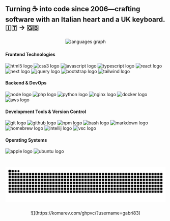 <h2 align="left">Turning ☕ into code since 2006—crafting software with an Italian heart and a UK keyboard. 🇮🇹 → 🇬🇧</h2>

###

<div align="center">
  <img src="https://github-readme-stats.vercel.app/api/top-langs?username=gabri83&locale=en&hide_title=false&layout=compact&card_width=320&langs_count=5&theme=dracula&hide_border=false" height="150" alt="languages graph"  />
</div>

###

<div align="left">
  <div>
    <h4>Frontend Technologies</h4>
    <div>
      <img src="https://cdn.jsdelivr.net/gh/devicons/devicon/icons/html5/html5-original.svg" height="30" alt="html5 logo" />
      <img src="https://cdn.jsdelivr.net/gh/devicons/devicon/icons/css3/css3-original.svg" height="30" alt="css3 logo" />
      <img src="https://cdn.jsdelivr.net/gh/devicons/devicon/icons/javascript/javascript-original.svg" height="30" alt="javascript logo" />
      <img src="https://cdn.jsdelivr.net/gh/devicons/devicon/icons/typescript/typescript-original.svg" height="30" alt="typescript logo" />
      <img src="https://cdn.jsdelivr.net/gh/devicons/devicon/icons/react/react-original.svg" height="30" alt="react logo" />
      <img src="https://cdn.jsdelivr.net/gh/devicons/devicon@latest/icons/nextjs/nextjs-original.svg" height="30" alt="next logo" />
      <img src="https://cdn.jsdelivr.net/gh/devicons/devicon@latest/icons/jquery/jquery-plain-wordmark.svg" height="30" alt="jquery logo" />
      <img src="https://cdn.jsdelivr.net/gh/devicons/devicon@latest/icons/bootstrap/bootstrap-original.svg" height="30" alt="bootstrap logo" />
      <img src="https://cdn.jsdelivr.net/gh/devicons/devicon@latest/icons/tailwindcss/tailwindcss-original.svg" height="30" alt="tailwind logo" />
    </div>
  </div>
  
  <div>
    <h4>Backend & DevOps</h4>
    <div>
      <img src="https://cdn.jsdelivr.net/gh/devicons/devicon@latest/icons/nodejs/nodejs-original-wordmark.svg" height="30" alt="node logo" />
      <img src="https://cdn.jsdelivr.net/gh/devicons/devicon/icons/php/php-original.svg" height="30" alt="php logo" />
      <img src="https://cdn.jsdelivr.net/gh/devicons/devicon/icons/python/python-original.svg" height="30" alt="python logo" />
      <img src="https://cdn.jsdelivr.net/gh/devicons/devicon@latest/icons/nginx/nginx-original.svg" height="30" alt="nginx logo" />
      <img src="https://cdn.jsdelivr.net/gh/devicons/devicon@latest/icons/docker/docker-original.svg" height="30" alt="docker logo" />
      <img src="https://cdn.jsdelivr.net/gh/devicons/devicon@latest/icons/amazonwebservices/amazonwebservices-original-wordmark.svg" height="30" alt="aws logo" />
    </div>
  </div>
  
  <div>
    <h4>Development Tools & Version Control</h4>
    <div>
      <img src="https://cdn.jsdelivr.net/gh/devicons/devicon@latest/icons/git/git-original.svg" height="30" alt="git logo" />
      <img src="https://cdn.jsdelivr.net/gh/devicons/devicon@latest/icons/github/github-original-wordmark.svg" height="30" alt="github logo" />
      <img src="https://cdn.jsdelivr.net/gh/devicons/devicon@latest/icons/npm/npm-original-wordmark.svg" height="30" alt="npm logo" />
      <img src="https://cdn.jsdelivr.net/gh/devicons/devicon@latest/icons/bash/bash-original.svg" height="30" alt="bash logo" />
      <img src="https://cdn.jsdelivr.net/gh/devicons/devicon@latest/icons/markdown/markdown-original.svg" height="30" alt="markdown logo" />
      <img src="https://cdn.jsdelivr.net/gh/devicons/devicon@latest/icons/homebrew/homebrew-original.svg" height="30" alt="homebrew logo" />
      <img src="https://cdn.jsdelivr.net/gh/devicons/devicon@latest/icons/intellij/intellij-original.svg" height="30" alt="intellij logo" />
      <img src="https://cdn.jsdelivr.net/gh/devicons/devicon@latest/icons/vscode/vscode-original-wordmark.svg" height="30" alt="vsc logo" />
    </div>
  </div>
  
  <div>
    <h4>Operating Systems</h4>
    <div>
      <img src="https://cdn.jsdelivr.net/gh/devicons/devicon@latest/icons/apple/apple-original.svg" height="30" alt="apple logo" />
      <img src="https://cdn.jsdelivr.net/gh/devicons/devicon@latest/icons/ubuntu/ubuntu-original.svg" height="30" alt="ubuntu logo" />
    </div>
  </div>     
</div>

###

<br clear="both">

<img src="https://raw.githubusercontent.com/gabri83/gabri83/output/snake.svg" alt="Snake animation" />

###

<div align="center">
<!--   <img src="https://profile-counter.glitch.me/gabri83/count.svg?"  /> -->
  ![](https://komarev.com/ghpvc/?username=gabri83)
</div>

###

